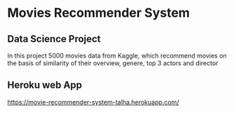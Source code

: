 # Movies Recommender System

## Data Science Project 
In this project 5000 movies data from Kaggle, which recommend movies on the basis of similarity of their overview, genere, top 3 actors and director


## Heroku web App
https://movie-recommender-system-talha.herokuapp.com/
